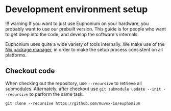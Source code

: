 # Development environment setup

!!! warning
    If you want to just use Euphonium on your hardware, you probably want to use our prebuilt version. This guide is for people who want to get deep into the code, and develop the software's internals.

Euphonium uses quite a wide variety of tools internally. We make use of the [Nix package manager](https://nixos.org/), in order to make the setup process consistent on all platforms.

## Checkout code

When checking out the repository, use `--recursive` to retrieve all submodules. Alternately, after checkout use `git submodule update --init --recursive` to perform the same task.

```
git clone --recursive https://github.com/muvox-io/euphonium
```

